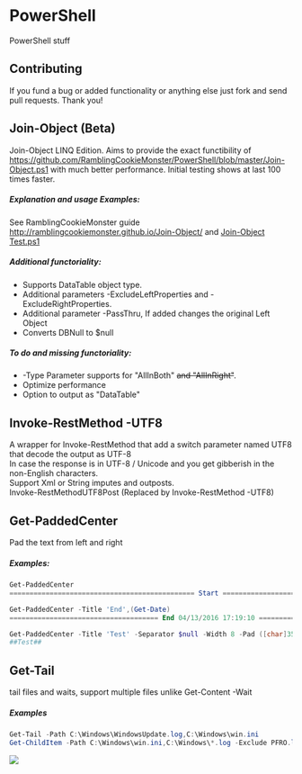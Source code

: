 ﻿# PowerShell
PowerShell stuff

## Contributing
If you fund a bug or added functionality or anything else just fork and send pull requests. Thank you!

## Join-Object (Beta)
Join-Object LINQ Edition.
Aims to provide the exact functibility of https://github.com/RamblingCookieMonster/PowerShell/blob/master/Join-Object.ps1 with much better performance.
Initial testing shows at last 100 times faster.
##### Explanation and usage Examples:
See RamblingCookieMonster guide http://ramblingcookiemonster.github.io/Join-Object/ and [Join-Object Test.ps1](https://github.com/ili101/PowerShell/blob/master/Tests/Join-Object%20Test.ps1)
##### Additional functoriality:
* Supports DataTable object type.
* Additional parameters -ExcludeLeftProperties and -ExcludeRightProperties.
* Additional parameter -PassThru, If added changes the original Left Object
* Converts DBNull to $null
##### To do and missing functoriality:
* -Type Parameter supports for "AllInBoth" ~~and "AllInRight"~~.
* Optimize performance
* Option to output as "DataTable"

## Invoke-RestMethod -UTF8
A wrapper for Invoke-RestMethod that add a switch parameter named UTF8 that decode the output as UTF-8<br>
In case the response is in UTF-8 / Unicode and you get gibberish in the non-English characters.<br>Support Xml or String imputes and outposts.
<br>Invoke-RestMethodUTF8Post (Replaced by Invoke-RestMethod -UTF8)

## Get-PaddedCenter
Pad the text from left and right
##### Examples:
```PowerShell
Get-PaddedCenter
============================================== Start ===============================================
```
```PowerShell
Get-PaddedCenter -Title 'End',(Get-Date)
===================================== End 04/13/2016 17:19:10 ======================================
```
```PowerShell
Get-PaddedCenter -Title 'Test' -Separator $null -Width 8 -Pad ([char]35)
##Test##
```

## Get-Tail
tail files and waits, support multiple files unlike Get-Content -Wait
##### Examples
```PowerShell
Get-Tail -Path C:\Windows\WindowsUpdate.log,C:\Windows\win.ini
Get-ChildItem -Path C:\Windows\win.ini,C:\Windows\*.log -Exclude PFRO.log | Get-Tail -Tail 5 -wait
```
![](https://raw.githubusercontent.com/ili101/PowerShell/master/Examples/Example1.png)
